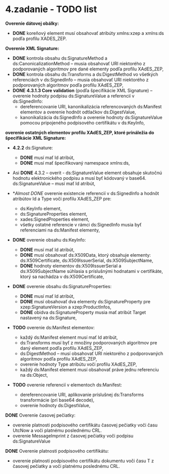 # 4.zadanie - TODO list

**Overenie dátovej obálky:**

- **DONE** koreňový element musí obsahovať atribúty xmlns:xzep a xmlns:ds podľa profilu XADES_ZEP.

**Overenie XML Signature:**

- **DONE** kontrola obsahu ds:SignatureMethod a ds:CanonicalizationMethod – musia obsahovať URI niektorého z podporovaných algoritmov pre dané elementy podľa profilu XAdES_ZEP,
- **DONE** kontrola obsahu ds:Transforms a ds:DigestMethod vo všetkých referenciách v ds:SignedInfo – musia obsahovať URI niektorého z podporovaných algoritmov podľa profilu XAdES_ZEP,
- **DONE**  **4.3.1.3 Core validation** (podľa špecifikácie XML Signature) – overenie hodnoty podpisu ds:SignatureValue a referencií v ds:SignedInfo:
  - dereferencovanie URI, kanonikalizácia referencovaných ds:Manifest elementov a overenie hodnôt odtlačkov ds:DigestValue,
  - kanonikalizácia ds:SignedInfo a overenie hodnoty ds:SignatureValue pomocou pripojeného podpisového certifikátu v ds:KeyInfo,

**overenie ostatných elementov profilu XAdES_ZEP, ktoré prináležia do špecifikácie XML Signature:**

- **4.2.2** ds:Signature:
  - **DONE** musí mať Id atribút,
  - **DONE** musí mať špecifikovaný namespace xmlns:ds,
- Asi **DONE** 4.3.2 – overit - ds:SignatureValue element obsahuje skutočnú hodnotu elektronického podpisu a musí byť kódovaný v base64. ds:SignatureValue – musí mať Id atribút,
- **Almost DONE* overenie existencie referencií v ds:SignedInfo a hodnôt atribútov Id a Type voči profilu XAdES_ZEP pre:
  - ds:KeyInfo element,
  - ds:SignatureProperties element,
  - xades:SignedProperties element,
  - všetky ostatné referencie v rámci ds:SignedInfo musia byť referenciami na ds:Manifest elementy,

- **DONE** overenie obsahu ds:KeyInfo:
  - **DONE** musí mať Id atribút,
  - **DONE** musí obsahovať ds:X509Data, ktorý obsahuje elementy: ds:X509Certificate, ds:X509IssuerSerial, ds:X509SubjectName,
  - **DONE** hodnoty elementov ds:X509IssuerSerial a ds:X509SubjectName súhlasia s príslušnými hodnatami v certifikáte, ktorý sa nachádza v ds:X509Certificate,

- **DONE** overenie obsahu ds:SignatureProperties:
  - **DONE** musí mať Id atribút,
  - **DONE** musí obsahovať dva elementy ds:SignatureProperty pre xzep:SignatureVersion a xzep:ProductInfos,
  - **DONE** obidva ds:SignatureProperty musia mať atribút Target nastavený na ds:Signature,

- **TODO** overenie ds:Manifest elementov:
  - každý ds:Manifest element musí mať Id atribút,
  - ds:Transforms musí byť z množiny podporovaných algoritmov pre daný element podľa profilu XAdES_ZEP,
  - ds:DigestMethod – musí obsahovať URI niektorého z podporovaných algoritmov podľa profilu XAdES_ZEP,
  - overenie hodnoty Type atribútu voči profilu XAdES_ZEP,
  - každý ds:Manifest element musí obsahovať práve jednu referenciu na ds:Object,

- **TODO** overenie referencií v elementoch ds:Manifest:
  - dereferencovanie URI, aplikovanie príslušnej ds:Transforms transformácie (pri base64 decode),
  - overenie hodnoty ds:DigestValue,

**DONE** Overenie časovej pečiatky:

- overenie platnosti podpisového certifikátu časovej pečiatky voči času UtcNow a voči platnému poslednému CRL.
- overenie MessageImprint z časovej pečiatky voči podpisu ds:SignatureValue

**DONE** Overenie platnosti podpisového certifikátu:

- overenie platnosti podpisového certifikátu dokumentu voči času T z časovej pečiatky a voči platnému poslednému CRL.
